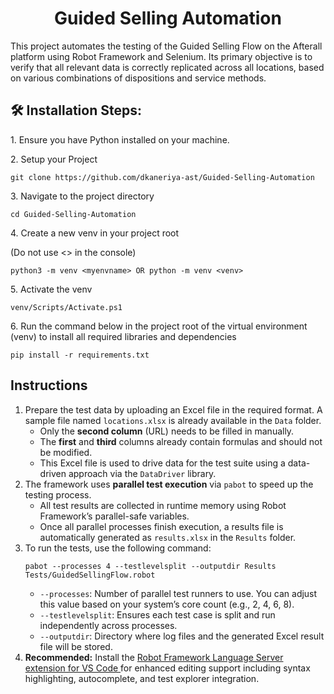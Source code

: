<h1 align="center" id="title">Guided Selling Automation</h1>

<p id="description">
This project automates the testing of the Guided Selling Flow on the Afterall platform using Robot Framework and Selenium.  
Its primary objective is to verify that all relevant data is correctly replicated across all locations, based on various combinations of dispositions and service methods.
</p>

<h2>🛠️ Installation Steps:</h2>

<p>1. Ensure you have Python installed on your machine.</p>

<p>2. Setup your Project</p>

```
git clone https://github.com/dkaneriya-ast/Guided-Selling-Automation
```

<p>3. Navigate to the project directory</p>

```
cd Guided-Selling-Automation
```

<p>4. Create a new venv in your project root</p> (Do not use <> in the console)

```
python3 -m venv <myenvname> OR python -m venv <venv> 
```

<p>5. Activate the venv </p>

```
venv/Scripts/Activate.ps1
```

<p>6. Run the command below in the project root of the virtual environment (venv) to install all required libraries and dependencies</p>

```
pip install -r requirements.txt
```

<h2>Instructions</h2>

<ol>
  <li>
    Prepare the test data by uploading an Excel file in the required format.
    A sample file named <code>locations.xlsx</code> is already available in the <code>Data</code> folder.
    <ul>
      <li>Only the <strong>second column</strong> (URL) needs to be filled in manually.</li>
      <li>The <strong>first</strong> and <strong>third</strong> columns already contain formulas and should not be modified.</li>
      <li>This Excel file is used to drive data for the test suite using a data-driven approach via the <code>DataDriver</code> library.</li>
    </ul>
  </li>

  <li>
    The framework uses <strong>parallel test execution</strong> via <code>pabot</code> to speed up the testing process.
    <ul>
      <li>All test results are collected in runtime memory using Robot Framework’s parallel-safe variables.</li>
      <li>Once all parallel processes finish execution, a results file is automatically generated as <code>results.xlsx</code> in the <code>Results</code> folder.</li>
    </ul>
  </li>

  <li>
    To run the tests, use the following command:
    <pre><code>pabot --processes 4 --testlevelsplit --outputdir Results Tests/GuidedSellingFlow.robot</code></pre>
    <ul>
      <li><code>--processes</code>: Number of parallel test runners to use. You can adjust this value based on your system’s core count (e.g., 2, 4, 6, 8).</li>
      <li><code>--testlevelsplit</code>: Ensures each test case is split and run independently across processes.</li>
      <li><code>--outputdir</code>: Directory where log files and the generated Excel result file will be stored.</li>
    </ul>
  </li>

  <li>
    <strong>Recommended:</strong> Install the 
    <a href="https://marketplace.visualstudio.com/items?itemName=d-biehl.robotcode" target="_blank">
      Robot Framework Language Server extension for VS Code
    </a>
    for enhanced editing support including syntax highlighting, autocomplete, and test explorer integration.
  </li>
</ol>